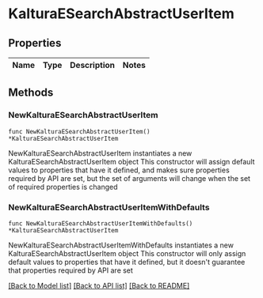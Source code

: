 # KalturaESearchAbstractUserItem

## Properties

Name | Type | Description | Notes
------------ | ------------- | ------------- | -------------

## Methods

### NewKalturaESearchAbstractUserItem

`func NewKalturaESearchAbstractUserItem() *KalturaESearchAbstractUserItem`

NewKalturaESearchAbstractUserItem instantiates a new KalturaESearchAbstractUserItem object
This constructor will assign default values to properties that have it defined,
and makes sure properties required by API are set, but the set of arguments
will change when the set of required properties is changed

### NewKalturaESearchAbstractUserItemWithDefaults

`func NewKalturaESearchAbstractUserItemWithDefaults() *KalturaESearchAbstractUserItem`

NewKalturaESearchAbstractUserItemWithDefaults instantiates a new KalturaESearchAbstractUserItem object
This constructor will only assign default values to properties that have it defined,
but it doesn't guarantee that properties required by API are set


[[Back to Model list]](../README.md#documentation-for-models) [[Back to API list]](../README.md#documentation-for-api-endpoints) [[Back to README]](../README.md)


